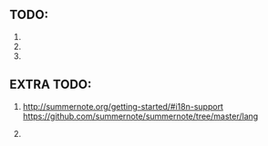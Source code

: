 ## TODO:

1)
2)
3)


## EXTRA TODO:

1)
    http://summernote.org/getting-started/#i18n-support
    https://github.com/summernote/summernote/tree/master/lang

2)
